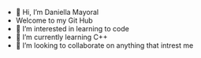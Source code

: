 - 👋 Hi, I’m Daniella Mayoral
- Welcome to my Git Hub
- 👀 I’m interested in learning to code
- 🌱 I’m currently learning C++
- 💞️ I’m looking to collaborate on anything that intrest me

<!---
dmayo0317/dmayo0317 is a ✨ special ✨ repository because its `README.md` (this file) appears on your GitHub profile.
You can click the Preview link to take a look at your changes.
--->
